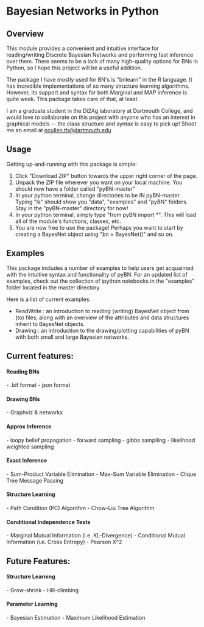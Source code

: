 <h1>Bayesian Networks in Python</h1>

<h2>Overview</h2>
This module provides a convenient and intuitive interface for reading/writing Discrete Bayesian Networks and performing fast inference over them. There seems to be a lack of many high-quality options for BNs in Python, so I hope this project will be a useful addition.

The package I have mostly used for BN's is "bnlearn" in the R language. It has incredible implementations of so many structure learning algorithms. However, its support and syntax for both Marginal and MAP inference is quite weak. This package takes care of that, at least.

I am a graduate student in the Di2Ag laboratory at Dartmouth College, and would love to collaborate on this project with anyone who has an interest in graphical models -- the class structure and syntax is easy to pick up! Shoot me an email at ncullen.th@dartmouth.edu

<h2>Usage</h2>
Getting up-and-running with this package is simple:

1. Click "Download ZIP" button towards the upper right corner of the page.
2. Unpack the ZIP file wherever you want on your local machine. You should now have a folder called "pyBN-master"
3. In your python terminal, change directories to be IN pyBN-master. Typing "ls" should show you "data", "examples" and "pyBN" folders. Stay in the "pyBN-master" directory for now!
4. In your python terminal, simply type "from pyBN import *". This will load all of the module's functions, classes, etc.
5. You are now free to use the package! Perhaps you want to start by creating a BayesNet object using "bn = BayesNet()" and so on.

<h2>Examples</h2>
This package includes a number of examples to help users get acquainted with the intuitive syntax and functionality of pyBN. For an updated list of examples, check out the collection of ipython notebooks in the "examples" folder located in the master directory.

Here is a list of current examples:
- ReadWrite : an introduction to reading (writing) BayesNet object from (to) files, along with an overview of the attributes and data structures inherit to BayesNet objects.
- Drawing : an introduction to the drawing/plotting capabilities of pyBN with both small and large Bayesian networks.

<h2>Current features:</h2>

<h4>Reading BNs</h4>
- .bif format
- json format

<h4>Drawing BNs</h4>
- Graphviz & networkx

<h4>Approx Inference</h4>
- loopy belief propagation
- forward sampling
- gibbs sampliing
- likelihood weighted sampling

<h4>Exact Inference</h4>
- Sum-Product Variable Elimination
- Max-Sum Variable Elimination
- Clique Tree Message Passing

<h4>Structure Learning</h4>
- Path Condition (PC) Algorithm
- Chow-Liu Tree Algorithm

<h4>Conditional Independence Tests</h4>
- Marginal Mutual Information (i.e. KL-Divergence)
- Conditional Mutual Information (i.e. Cross Entropy)
- Pearson X^2

<h2>Future Features:</h2>

<h4>Structure Learning</h4>
- Grow-shrink
- Hill-climbing

<h4>Parameter Learning</h4>
- Bayesian Estimation
- Maximum Likelihood Estimation
